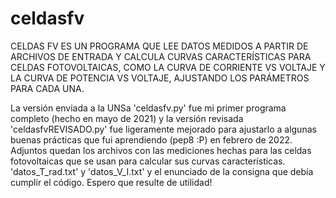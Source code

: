 # celdasfv


CELDAS FV ES UN PROGRAMA QUE LEE DATOS MEDIDOS A PARTIR DE ARCHIVOS DE ENTRADA Y CALCULA CURVAS CARACTERÍSTICAS PARA CELDAS FOTOVOLTAICAS, 
COMO LA CURVA DE CORRIENTE VS VOLTAJE Y LA CURVA DE POTENCIA VS VOLTAJE, AJUSTANDO LOS PARÁMETROS PARA CADA UNA.

La versión enviada a la UNSa 'celdasfv.py' fue mi primer programa completo (hecho en mayo de 2021) y la versión revisada 'celdasfvREVISADO.py' 
fue ligeramente mejorado para ajustarlo a algunas buenas prácticas que fui aprendiendo (pep8 :P) en febrero de 2022.
Adjuntos quedan los archivos con las mediciones hechas para las celdas fotovoltaicas que se usan para calcular sus curvas características.
'datos_T_rad.txt' y 'datos_V_I.txt' y el enunciado de la consigna que debía cumplir el código.
Espero que resulte de utilidad!
